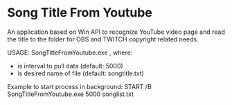 # Song Title From Youtube

An application based on Win API to recognize YouTube video page and read the title to the folder for OBS and TWITCH copyright related needs.

USAGE: SongTitleFromYoutube.exe <milliseconds> <filename>
, where:
- <milliseconds> is interval to pull data (default: 5000)
- <filename> is desired name of file (default: songtitle.txt)

Example to start process in background: START /B SongTitleFromYoutube.exe 5000 songlist.txt
